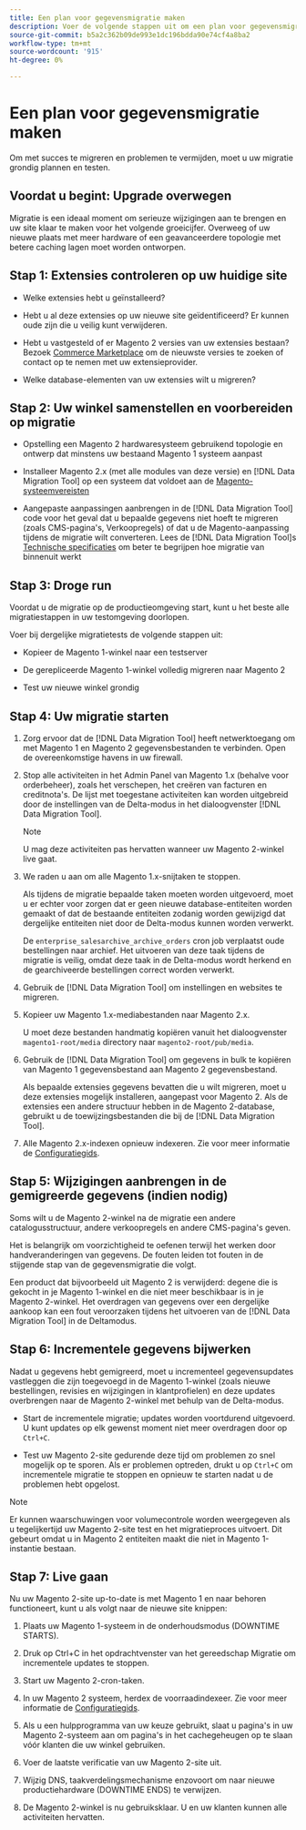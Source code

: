```yaml
---
title: Een plan voor gegevensmigratie maken
description: Voer de volgende stappen uit om een plan voor gegevensmigratie te maken om een geslaagde upgrade van Magento 1 naar Magento 2 te garanderen.
source-git-commit: b5a2c362b09de993e1dc196bdda90e74cf4a8ba2
workflow-type: tm+mt
source-wordcount: '915'
ht-degree: 0%

---
```



# Een plan voor gegevensmigratie maken

Om met succes te migreren en problemen te vermijden, moet u uw migratie grondig plannen en testen.

## Voordat u begint: Upgrade overwegen

Migratie is een ideaal moment om serieuze wijzigingen aan te brengen en uw site klaar te maken voor het volgende groeicijfer. Overweeg of uw nieuwe plaats met meer hardware of een geavanceerdere topologie met betere caching lagen moet worden ontworpen.

## Stap 1: Extensies controleren op uw huidige site

* Welke extensies hebt u geïnstalleerd?

* Hebt u al deze extensies op uw nieuwe site geïdentificeerd? Er kunnen oude zijn die u veilig kunt verwijderen.

* Hebt u vastgesteld of er Magento 2 versies van uw extensies bestaan? Bezoek [Commerce Marketplace] om de nieuwste versies te zoeken of contact op te nemen met uw extensieprovider.

* Welke database-elementen van uw extensies wilt u migreren?

## Stap 2: Uw winkel samenstellen en voorbereiden op migratie

* Opstelling een Magento 2 hardwaresysteem gebruikend topologie en ontwerp dat minstens uw bestaand Magento 1 systeem aanpast

* Installeer Magento 2.x (met alle modules van deze versie) en [!DNL Data Migration Tool] op een systeem dat voldoet aan de [Magento-systeemvereisten]

* Aangepaste aanpassingen aanbrengen in de [!DNL Data Migration Tool] code voor het geval dat u bepaalde gegevens niet hoeft te migreren (zoals CMS-pagina&#39;s, Verkoopregels) of dat u de Magento-aanpassing tijdens de migratie wilt converteren. Lees de [!DNL Data Migration Tool]s [Technische specificaties](technical-specification.md) om beter te begrijpen hoe migratie van binnenuit werkt

## Stap 3: Droge run

Voordat u de migratie op de productieomgeving start, kunt u het beste alle migratiestappen in uw testomgeving doorlopen.

Voer bij dergelijke migratietests de volgende stappen uit:

* Kopieer de Magento 1-winkel naar een testserver

* De gerepliceerde Magento 1-winkel volledig migreren naar Magento 2

* Test uw nieuwe winkel grondig

## Stap 4: Uw migratie starten

1. Zorg ervoor dat de [!DNL Data Migration Tool] heeft netwerktoegang om met Magento 1 en Magento 2 gegevensbestanden te verbinden. Open de overeenkomstige havens in uw firewall.

1. Stop alle activiteiten in het Admin Panel van Magento 1.x (behalve voor orderbeheer), zoals het verschepen, het creëren van facturen en creditnota&#39;s. De lijst met toegestane activiteiten kan worden uitgebreid door de instellingen van de Delta-modus in het dialoogvenster [!DNL Data Migration Tool].

   >[!NOTE]
   >
   >U mag deze activiteiten pas hervatten wanneer uw Magento 2-winkel live gaat.

1. We raden u aan om alle Magento 1.x-snijtaken te stoppen.

   Als tijdens de migratie bepaalde taken moeten worden uitgevoerd, moet u er echter voor zorgen dat er geen nieuwe database-entiteiten worden gemaakt of dat de bestaande entiteiten zodanig worden gewijzigd dat dergelijke entiteiten niet door de Delta-modus kunnen worden verwerkt.

   De `enterprise_salesarchive_archive_orders` cron job verplaatst oude bestellingen naar archief. Het uitvoeren van deze taak tijdens de migratie is veilig, omdat deze taak in de Delta-modus wordt herkend en de gearchiveerde bestellingen correct worden verwerkt.

1. Gebruik de [!DNL Data Migration Tool] om instellingen en websites te migreren.

1. Kopieer uw Magento 1.x-mediabestanden naar Magento 2.x.

   U moet deze bestanden handmatig kopiëren vanuit het dialoogvenster `magento1-root/media` directory naar `magento2-root/pub/media`.

1. Gebruik de [!DNL Data Migration Tool] om gegevens in bulk te kopiëren van Magento 1 gegevensbestand aan Magento 2 gegevensbestand.

   Als bepaalde extensies gegevens bevatten die u wilt migreren, moet u deze extensies mogelijk installeren, aangepast voor Magento 2. Als de extensies een andere structuur hebben in de Magento 2-database, gebruikt u de toewijzingsbestanden die bij de [!DNL Data Migration Tool].

1. Alle Magento 2.x-indexen opnieuw indexeren. Zie voor meer informatie de [Configuratiegids].

## Stap 5: Wijzigingen aanbrengen in de gemigreerde gegevens (indien nodig)

Soms wilt u de Magento 2-winkel na de migratie een andere catalogusstructuur, andere verkoopregels en andere CMS-pagina&#39;s geven.

Het is belangrijk om voorzichtigheid te oefenen terwijl het werken door handveranderingen van gegevens. De fouten leiden tot fouten in de stijgende stap van de gegevensmigratie die volgt.

Een product dat bijvoorbeeld uit Magento 2 is verwijderd: degene die is gekocht in je Magento 1-winkel en die niet meer beschikbaar is in je Magento 2-winkel. Het overdragen van gegevens over een dergelijke aankoop kan een fout veroorzaken tijdens het uitvoeren van de [!DNL Data Migration Tool] in de Deltamodus.

## Stap 6: Incrementele gegevens bijwerken

Nadat u gegevens hebt gemigreerd, moet u incrementeel gegevensupdates vastleggen die zijn toegevoegd in de Magento 1-winkel (zoals nieuwe bestellingen, revisies en wijzigingen in klantprofielen) en deze updates overbrengen naar de Magento 2-winkel met behulp van de Delta-modus.

* Start de incrementele migratie; updates worden voortdurend uitgevoerd. U kunt updates op elk gewenst moment niet meer overdragen door op `Ctrl+C`.

* Test uw Magento 2-site gedurende deze tijd om problemen zo snel mogelijk op te sporen. Als er problemen optreden, drukt u op `Ctrl+C` om incrementele migratie te stoppen en opnieuw te starten nadat u de problemen hebt opgelost.

>[!NOTE]
>
>Er kunnen waarschuwingen voor volumecontrole worden weergegeven als u tegelijkertijd uw Magento 2-site test en het migratieproces uitvoert. Dit gebeurt omdat u in Magento 2 entiteiten maakt die niet in Magento 1-instantie bestaan.

## Stap 7: Live gaan

Nu uw Magento 2-site up-to-date is met Magento 1 en naar behoren functioneert, kunt u als volgt naar de nieuwe site knippen:

1. Plaats uw Magento 1-systeem in de onderhoudsmodus (DOWNTIME STARTS).

1. Druk op Ctrl+C in het opdrachtvenster van het gereedschap Migratie om incrementele updates te stoppen.

1. Start uw Magento 2-cron-taken.

1. In uw Magento 2 systeem, herdex de voorraadindexeer. Zie voor meer informatie de [Configuratiegids].

1. Als u een hulpprogramma van uw keuze gebruikt, slaat u pagina&#39;s in uw Magento 2-systeem aan om pagina&#39;s in het cachegeheugen op te slaan vóór klanten die uw winkel gebruiken.

1. Voer de laatste verificatie van uw Magento 2-site uit.

1. Wijzig DNS, taakverdelingsmechanisme enzovoort om naar nieuwe productiehardware (DOWNTIME ENDS) te verwijzen.

1. De Magento 2-winkel is nu gebruiksklaar. U en uw klanten kunnen alle activiteiten hervatten.

<!-- LINK ADDRESSES -->
[Magento-systeemvereisten]: https://devdocs.magento.com/guides/v2.4/install-gde/system-requirements.html
[Commerce Marketplace]: https://marketplace.magento.com
[Configuratiegids]: https://experienceleague.adobe.com/docs/commerce-operations/configuration-guide/cli/manage-indexers.html
